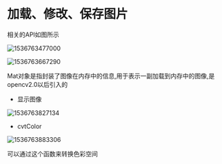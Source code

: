 # 加载、修改、保存图片

相关的API如图所示

![1536763477000](C:\Users\DataH\Desktop\GitHub\OpenCV\OpenCV_Tutorial\OpenCV-Basic\1.加载_修改_保存\image\1536763477000.png)

![1536763667290](C:\Users\DataH\Desktop\GitHub\OpenCV\OpenCV_Tutorial\OpenCV-Basic\1.加载_修改_保存\image\imread)

Mat对象是指封装了图像在内存中的信息,用于表示一副加载到内存中的图像,是opencv2.0以后引入的 

- 显示图像

![1536763827134](C:\Users\DataH\Desktop\GitHub\OpenCV\OpenCV_Tutorial\OpenCV-Basic\1.加载_修改_保存\image\show_window)

- cvtColor

![1536763883306](C:\Users\DataH\Desktop\GitHub\OpenCV\OpenCV_Tutorial\OpenCV-Basic\1.加载_修改_保存\image\cvtColor)

可以通过这个函数来转换色彩空间